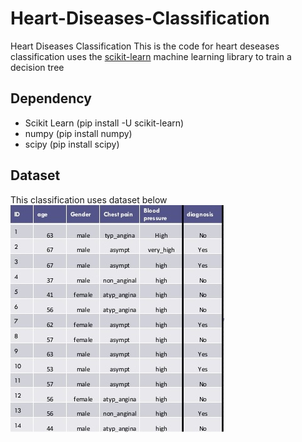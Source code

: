 # Heart-Diseases-Classification
Heart Diseases Classification
This is the code for heart deseases classification uses the [scikit-learn](http://scikit-learn.org/) machine learning library to train a decision tree

## Dependency
- Scikit Learn (pip install -U scikit-learn)  
- numpy (pip install numpy)  
- scipy (pip install scipy)  
 
## Dataset
This classification uses dataset below  
![datase](https://github.com/ANNASBlackHat/Heart-Diseases-Classification/blob/master/classification-of-heart-diseases.jpg)
